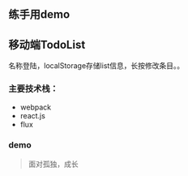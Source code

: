 ## 练手用demo

## 移动端TodoList

名称登陆，localStorage存储list信息，长按修改条目。。

### 主要技术栈：
* webpack
* react.js
* flux

### demo



> 面对孤独，成长
